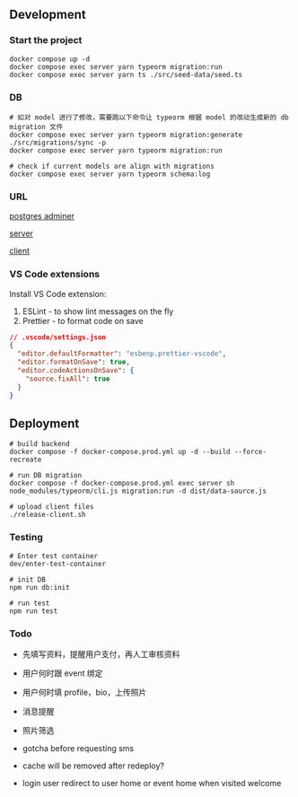 ## Development

### Start the project

```
docker compose up -d
docker compose exec server yarn typeorm migration:run
docker compose exec server yarn ts ./src/seed-data/seed.ts
```

### DB

```
# 如对 model 进行了修改，需要跑以下命令让 typeorm 根据 model 的改动生成新的 db migration 文件
docker compose exec server yarn typeorm migration:generate ./src/migrations/sync -p
docker compose exec server yarn typeorm migration:run

# check if current models are align with migrations
docker compose exec server yarn typeorm schema:log
```

### URL

[postgres adminer](http://localhost:8081/?pgsql=db&username=postgres&db=matching_app&ns=public)

[server](http://localhost:4000)

[client](http://localhost:3040)

### VS Code extensions

Install VS Code extension:

1. ESLint - to show lint messages on the fly
2. Prettier - to format code on save

```json
// .vscode/settings.json
{
  "editor.defaultFormatter": "esbenp.prettier-vscode",
  "editor.formatOnSave": true,
  "editor.codeActionsOnSave": {
    "source.fixAll": true
  }
}
```

## Deployment

```
# build backend
docker compose -f docker-compose.prod.yml up -d --build --force-recreate

# run DB migration
docker compose -f docker-compose.prod.yml exec server sh
node_modules/typeorm/cli.js migration:run -d dist/data-source.js

# upload client files
./release-client.sh
```

### Testing

```
# Enter test container
dev/enter-test-container

# init DB
npm run db:init

# run test
npm run test
```

### Todo

- 先填写资料，提醒用户支付，再人工审核资料

- 用户何时跟 event 绑定
- 用户何时填 profile，bio，上传照片

- 消息提醒

- 照片筛选

- gotcha before requesting sms
- cache will be removed after redeploy?
- login user redirect to user home or event home when visited welcome
